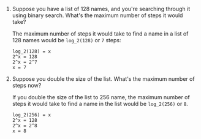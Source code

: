 1. Suppose you have a list of 128 names, and you're searching through it using binary search. What's the maximum number of steps it would take?

    The maximum number of steps it would take to find a name in a list of 128 names would be `log_2(128)` or `7` steps:

    ```
    log_2(128) = x
    2^x = 128
    2^x = 2^7
    x = 7
    ```

2. Suppose you double the size of the list. What's the maximum number of steps now?

    If you double the size of the list to 256 name, the maximum number of steps it would take to find a name in the list would be `log_2(256)` or `8`.

    ```
    log_2(256) = x
    2^x = 128
    2^x = 2^8
    x = 8
    ```
